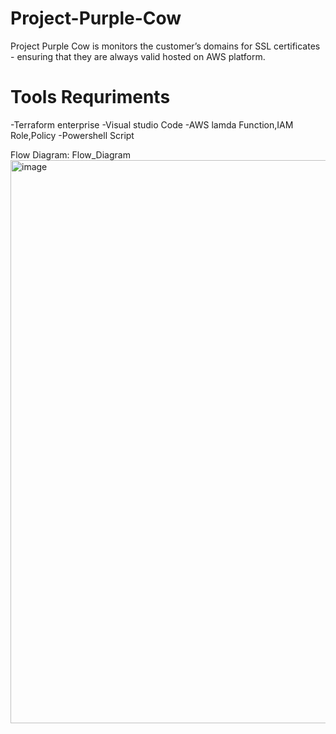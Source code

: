 # Project-Purple-Cow
Project Purple Cow is monitors the customer’s domains for SSL certificates - ensuring that they are always valid hosted on AWS platform.

# Tools Requriments
-Terraform enterprise 
-Visual studio Code 
-AWS lamda Function,IAM Role,Policy
-Powershell Script 

Flow Diagram:
Flow_Diagram<img width="901" alt="image" src="https://user-images.githubusercontent.com/89275317/130370052-3ee3b459-3e61-49cd-81aa-60799b78c3c1.png">

